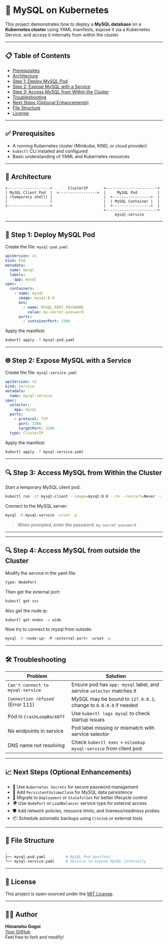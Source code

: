 # 🚀 MySQL on Kubernetes

This project demonstrates how to deploy a **MySQL database** on a **Kubernetes cluster** using YAML manifests, expose it via a Kubernetes Service, and access it internally from within the cluster.

---

## 📋 Table of Contents

- [Prerequisites](#prerequisites)
- [Architecture](#architecture)
- [Step 1: Deploy MySQL Pod](#step-1-deploy-mysql-pod)
- [Step 2: Expose MySQL with a Service](#step-2-expose-mysql-with-a-service)
- [Step 3: Access MySQL from Within the Cluster](#step-3-access-mysql-from-within-the-cluster)
- [Troubleshooting](#troubleshooting)
- [Next Steps (Optional Enhancements)](#next-steps-optional-enhancements)
- [File Structure](#file-structure)
- [License](#license)

---

## ✅ Prerequisites

- A running Kubernetes cluster (Minikube, KIND, or cloud provider)
- `kubectl` CLI installed and configured
- Basic understanding of YAML and Kubernetes resources

---

## 📐 Architecture

```
+-------------------+       ClusterIP       +-----------------------+
| MySQL Client Pod  |  <----------------->  |     MySQL Pod         |
| (temporary shell) |                       |  +-----------------+  |
|                   |                       |  | MySQL Container |  |
+-------------------+                       |  +-----------------+  |
                                            +-----------------------+
                                                 mysql-service
```

---

## 🧱 Step 1: Deploy MySQL Pod

Create the file: `mysql-pod.yaml`

```yaml
apiVersion: v1
kind: Pod
metadata:
  name: mysql
  labels:
    app: mysql
spec:
  containers:
    - name: mysql
      image: mysql:8.0
      env:
        - name: MYSQL_ROOT_PASSWORD
          value: my-secret-password
      ports:
        - containerPort: 3306
```

Apply the manifest:

```bash
kubectl apply -f mysql-pod.yaml
```

---

## 🌐 Step 2: Expose MySQL with a Service

Create the file: `mysql-service.yaml`

```yaml
apiVersion: v1
kind: Service
metadata:
  name: mysql-service
spec:
  selector:
    app: mysql
  ports:
    - protocol: TCP
      port: 3306
      targetPort: 3306
  type: ClusterIP
```

Apply the manifest:

```bash
kubectl apply -f mysql-service.yaml
```

---

## 🔍 Step 3: Access MySQL from Within the Cluster

Start a temporary MySQL client pod:

```bash
kubectl run -it mysql-client --image=mysql:8.0 --rm --restart=Never -- bash
```

Connect to the MySQL server:

```bash
mysql -h mysql-service -uroot -p
```

> When prompted, enter the password: `my-secret-password`

---

---

## 🔍 Step 4: Access MySQL from outside the Cluster
Modify the service in the yaml file:
```bash
type: NodePort
```
Then get the external port:
```bash
kubectl get svc
```
Also get the node ip:
```bash
kubectl get nodes -o wide
```
Now try to connect to mysql from outside:
```bash
mysql -h <node-ip> -P <external-port> -uroot -p
```
---

## 🛠️ Troubleshooting

| Problem                                  | Solution                                                                 |
|------------------------------------------|--------------------------------------------------------------------------|
| `Can't connect to mysql-service`         | Ensure pod has `app: mysql` label, and service `selector` matches it    |
| `Connection refused` (Error 111)         | MySQL may be bound to `127.0.0.1`; change to `0.0.0.0` if needed         |
| Pod in `CrashLoopBackOff`                | Use `kubectl logs mysql` to check startup issues                        |
| No endpoints in service                  | Pod label missing or mismatch with service selector                     |
| DNS name not resolving                   | Check `kubectl exec` + `nslookup mysql-service` from client pod         |

---

## 📈 Next Steps (Optional Enhancements)

- 🔐 Use `Kubernetes Secrets` for secure password management
- 💾 Add `PersistentVolumeClaim` for MySQL data persistence
- 🔁 Migrate to `Deployment` or `StatefulSet` for better lifecycle control
- 🌍 Use `NodePort` or `LoadBalancer` service type for external access
- 🛡️ Add network policies, resource limits, and liveness/readiness probes
- 📦 Schedule automatic backups using `CronJob` or external tools

---

## 📂 File Structure

```bash
.
├── mysql-pod.yaml         # MySQL Pod manifest
└── mysql-service.yaml     # Service to expose MySQL internally
```

---

## 🪪 License

This project is open-sourced under the [MIT License](LICENSE).

---

## 🙋‍♂️ Author

**Himanshu Gogoi**  
[Your GitHub](https://github.com/your-username)  
Feel free to fork and modify!
